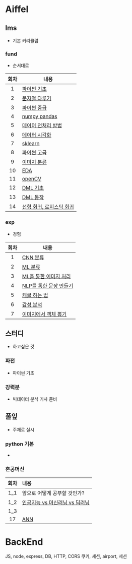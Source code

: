 # Aiffel
## lms
- 기본 커리큘럼
### fund
- 순서대로

|회차|내용|
|:-:|-|
|1|[파이썬 기초](#)|
|2|[문자열 다루기](#)|
|3|[파이썬 중급](#)|
|4|[numpy pandas](#)|
|5|[데이터 전처리 방법](#)|
|6|[데이터 시각화](#)|
|7|[sklearn](#)|
|8|[파이썬 고급](#)|
|9|[이미지 분류](#)|
|10|[EDA](#)|
|11|[openCV](#)|
|12|[DML 기초](#)|
|13|[DML 동작](#)|
|14|[선형 회귀, 로지스틱 회귀](aiffel_ai/lms/fund/19_regression_logistic)|
### exp
- 경험

|회차|내용|
|:-:|-|
|1|[CNN 분류](#)|
|2|[ML 분류](#)|
|3|[ML을 통한 이미지 처리](#)|
|4|[NLP를 통한 문장 만들기](#)|
|5|[캐글 하는 법](#)|
|6|[감성 분석](#)|
|7|[이미지에서 객체 뽑기](#)|
## 스터디
- 하고싶은 것
### 파전
- 파이썬 기초
### 강력분
- 빅데이터 분석 기사 준비
## 풀잎
- 주체로 실시
### python 기본
- 
### 혼공머신
|회차|내용|
|:-:|:-|
|1_1|앞으로 어떻게 공부할 것인가?|
|1_2|[인공지능 vs 머신러닝 vs 딥러닝](#)|
|1_3||
|17|[ANN](aiffel_ai\flipped\혼공\7_1_ANN)|
# BackEnd
JS, node, express, DB, HTTP, CORS
쿠키, 세션, airport, 세션
